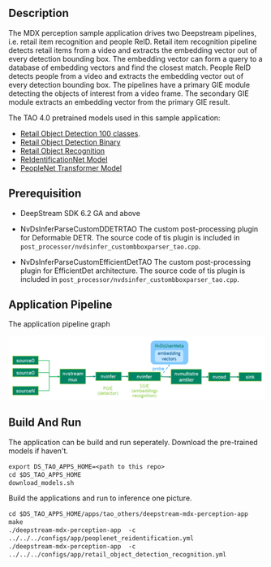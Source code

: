 ## Description

The MDX perception sample application drives two Deepstream pipelines, i.e. retail
item recognition and people ReID. Retail item recognition pipeline detects retail
items from a video and extracts the embedding vector out of every detection bounding box.
The embedding vector can form a query to a database of embedding vectors and find
the closest match.
People ReID detects people from a video and extracts the embedding vector out of
every detection bounding box. The pipelines have a primary GIE module detecting
the objects of interest from a video frame. The secondary GIE module extracts an
embedding vector from the primary GIE result.

The TAO 4.0 pretrained models used in this sample application:

- [Retail Object Detection 100 classes](https://catalog.ngc.nvidia.com/orgs/nvidia/teams/tao/models/retail_object_detection).
- [Retail Object Detection Binary](https://catalog.ngc.nvidia.com/orgs/nvidia/teams/tao/models/retail_object_detection)
- [Retail Object Recognition](https://catalog.ngc.nvidia.com/orgs/nvidia/teams/tao/models/retail_object_recognition)
- [ReIdentificationNet Model](https://catalog.ngc.nvidia.com/orgs/nvidia/teams/tao/models/reidentificationnet)
- [PeopleNet Transformer Model](https://catalog.ngc.nvidia.com/orgs/nvidia/teams/tao/models/peoplenet_transformer)

## Prerequisition

- DeepStream SDK 6.2 GA and above

- NvDsInferParseCustomDDETRTAO
  The custom post-processing plugin for Deformable DETR. The source code of tis plugin
  is included in `post_processor/nvdsinfer_custombboxparser_tao.cpp`.

- NvDsInferParseCustomEfficientDetTAO
  The custom post-processing plugin for EfficientDet architecture. The source code
  of tis plugin is included in `post_processor/nvdsinfer_custombboxparser_tao.cpp`.

## Application Pipeline

The application pipeline graph

![MDX perception application pipeline](mdx_perception_pipeline.png)

## Build And Run

The application can be build and run seperately. Download the pre-trained models if haven't.

```
export DS_TAO_APPS_HOME=<path to this repo>
cd $DS_TAO_APPS_HOME
download_models.sh
```

Build the applications and run to inference one picture.

```
cd $DS_TAO_APPS_HOME/apps/tao_others/deepstream-mdx-perception-app
make
./deepstream-mdx-perception-app  -c ../../../configs/app/peoplenet_reidentification.yml
./deepstream-mdx-perception-app  -c ../../../configs/app/retail_object_detection_recognition.yml
```
